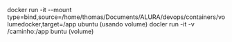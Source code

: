 docker run -it --mount type=bind,source=/home/thomas/Documents/ALURA/devops/containers/volumedocker,target=/app ubuntu  (usando volume)
docler run -it -v /caminho:/app buntu (volume)
